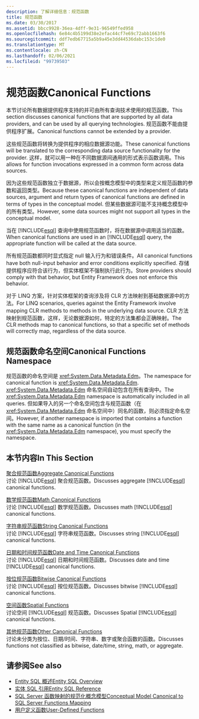```yaml
---
description: 了解详细信息：规范函数
title: 规范函数
ms.date: 03/30/2017
ms.assetid: bbcc9928-36ea-4dff-9e31-96549ffed958
ms.openlocfilehash: 6e84c4b5199d38e2efac44cf7e69c72abb1663f6
ms.sourcegitcommit: ddf7edb67715a5b9a45e3dd44536dabc153c1de0
ms.translationtype: MT
ms.contentlocale: zh-CN
ms.lasthandoff: 02/06/2021
ms.locfileid: "99739503"
---
```

# <a name="canonical-functions"></a><span data-ttu-id="99f62-103">规范函数</span><span class="sxs-lookup"><span data-stu-id="99f62-103">Canonical Functions</span></span>

<span data-ttu-id="99f62-104">本节讨论所有数据提供程序支持的并可由所有查询技术使用的规范函数。</span><span class="sxs-lookup"><span data-stu-id="99f62-104">This section discusses canonical functions that are supported by all data providers, and can be used by all querying technologies.</span></span> <span data-ttu-id="99f62-105">规范函数不能由提供程序扩展。</span><span class="sxs-lookup"><span data-stu-id="99f62-105">Canonical functions cannot be extended by a provider.</span></span>  
  
 <span data-ttu-id="99f62-106">这些规范函数将转换为提供程序的相应数据源功能。</span><span class="sxs-lookup"><span data-stu-id="99f62-106">These canonical functions will be translated to the corresponding data source functionality for the provider.</span></span> <span data-ttu-id="99f62-107">这样，就可以用一种在不同数据源间通用的形式表示函数调用。</span><span class="sxs-lookup"><span data-stu-id="99f62-107">This allows for function invocations expressed in a common form across data sources.</span></span>  
  
 <span data-ttu-id="99f62-108">因为这些规范函数独立于数据源，所以会按概念模型中的类型来定义规范函数的参数和返回类型。</span><span class="sxs-lookup"><span data-stu-id="99f62-108">Because these canonical functions are independent of data sources, argument and return types of canonical functions are defined in terms of types in the conceptual model.</span></span> <span data-ttu-id="99f62-109">但某些数据源可能不支持概念模型中的所有类型。</span><span class="sxs-lookup"><span data-stu-id="99f62-109">However, some data sources might not support all types in the conceptual model.</span></span>  
  
 <span data-ttu-id="99f62-110">当在 [!INCLUDE[esql](../../../../../../includes/esql-md.md)] 查询中使用规范函数时，将在数据源中调用适当的函数。</span><span class="sxs-lookup"><span data-stu-id="99f62-110">When canonical functions are used in an [!INCLUDE[esql](../../../../../../includes/esql-md.md)] query, the appropriate function will be called at the data source.</span></span>  
  
 <span data-ttu-id="99f62-111">所有规范函数都同时显式指定 null 输入行为和错误条件。</span><span class="sxs-lookup"><span data-stu-id="99f62-111">All canonical functions have both null-input behavior and error conditions explicitly specified.</span></span> <span data-ttu-id="99f62-112">存储提供程序应符合该行为，但实体框架不强制执行此行为。</span><span class="sxs-lookup"><span data-stu-id="99f62-112">Store providers should comply with that behavior, but Entity Framework does not enforce this behavior.</span></span>  
  
 <span data-ttu-id="99f62-113">对于 LINQ 方案，针对实体框架的查询涉及将 CLR 方法映射到基础数据源中的方法。</span><span class="sxs-lookup"><span data-stu-id="99f62-113">For LINQ scenarios, queries against the Entity Framework involve mapping CLR methods to methods in the underlying data source.</span></span> <span data-ttu-id="99f62-114">CLR 方法映射到规范函数，这样，无论数据源如何，特定的方法集都会正确映射。</span><span class="sxs-lookup"><span data-stu-id="99f62-114">The CLR methods map to canonical functions, so that a specific set of methods will correctly map, regardless of the data source.</span></span>  
  
## <a name="canonical-functions-namespace"></a><span data-ttu-id="99f62-115">规范函数命名空间</span><span class="sxs-lookup"><span data-stu-id="99f62-115">Canonical Functions Namespace</span></span>  

 <span data-ttu-id="99f62-116">规范函数的命名空间是 <xref:System.Data.Metadata.Edm>。</span><span class="sxs-lookup"><span data-stu-id="99f62-116">The namespace for canonical function is <xref:System.Data.Metadata.Edm>.</span></span> <span data-ttu-id="99f62-117"><xref:System.Data.Metadata.Edm> 命名空间自动包含在所有查询中。</span><span class="sxs-lookup"><span data-stu-id="99f62-117">The <xref:System.Data.Metadata.Edm> namespace is automatically included in all queries.</span></span> <span data-ttu-id="99f62-118">但如果导入的另一个命名空间包含与规范函数（在 <xref:System.Data.Metadata.Edm> 命名空间中）同名的函数，则必须指定命名空间。</span><span class="sxs-lookup"><span data-stu-id="99f62-118">However, if another namespace is imported that contains a function with the same name as a canonical function (in the <xref:System.Data.Metadata.Edm> namespace), you must specify the namespace.</span></span>  
  
## <a name="in-this-section"></a><span data-ttu-id="99f62-119">本节内容</span><span class="sxs-lookup"><span data-stu-id="99f62-119">In This Section</span></span>  

 [<span data-ttu-id="99f62-120">聚合规范函数</span><span class="sxs-lookup"><span data-stu-id="99f62-120">Aggregate Canonical Functions</span></span>](aggregate-canonical-functions.md)  
 <span data-ttu-id="99f62-121">讨论 [!INCLUDE[esql](../../../../../../includes/esql-md.md)] 聚合规范函数。</span><span class="sxs-lookup"><span data-stu-id="99f62-121">Discusses aggregate [!INCLUDE[esql](../../../../../../includes/esql-md.md)] canonical functions.</span></span>  
  
 [<span data-ttu-id="99f62-122">数学规范函数</span><span class="sxs-lookup"><span data-stu-id="99f62-122">Math Canonical Functions</span></span>](math-canonical-functions.md)  
 <span data-ttu-id="99f62-123">讨论 [!INCLUDE[esql](../../../../../../includes/esql-md.md)] 数学规范函数。</span><span class="sxs-lookup"><span data-stu-id="99f62-123">Discusses math [!INCLUDE[esql](../../../../../../includes/esql-md.md)] canonical functions.</span></span>  
  
 [<span data-ttu-id="99f62-124">字符串规范函数</span><span class="sxs-lookup"><span data-stu-id="99f62-124">String Canonical Functions</span></span>](string-canonical-functions.md)  
 <span data-ttu-id="99f62-125">讨论 [!INCLUDE[esql](../../../../../../includes/esql-md.md)] 字符串规范函数。</span><span class="sxs-lookup"><span data-stu-id="99f62-125">Discusses string [!INCLUDE[esql](../../../../../../includes/esql-md.md)] canonical functions.</span></span>  
  
 [<span data-ttu-id="99f62-126">日期和时间规范函数</span><span class="sxs-lookup"><span data-stu-id="99f62-126">Date and Time Canonical Functions</span></span>](date-and-time-canonical-functions.md)  
 <span data-ttu-id="99f62-127">讨论 [!INCLUDE[esql](../../../../../../includes/esql-md.md)] 日期和时间规范函数。</span><span class="sxs-lookup"><span data-stu-id="99f62-127">Discusses date and time [!INCLUDE[esql](../../../../../../includes/esql-md.md)] canonical functions.</span></span>  
  
 [<span data-ttu-id="99f62-128">按位规范函数</span><span class="sxs-lookup"><span data-stu-id="99f62-128">Bitwise Canonical Functions</span></span>](bitwise-canonical-functions.md)  
 <span data-ttu-id="99f62-129">讨论 [!INCLUDE[esql](../../../../../../includes/esql-md.md)] 按位规范函数。</span><span class="sxs-lookup"><span data-stu-id="99f62-129">Discusses bitwise [!INCLUDE[esql](../../../../../../includes/esql-md.md)] canonical functions.</span></span>  
  
 [<span data-ttu-id="99f62-130">空间函数</span><span class="sxs-lookup"><span data-stu-id="99f62-130">Spatial Functions</span></span>](spatial-functions.md)  
 <span data-ttu-id="99f62-131">讨论空间 [!INCLUDE[esql](../../../../../../includes/esql-md.md)] 规范函数。</span><span class="sxs-lookup"><span data-stu-id="99f62-131">Discusses Spatial [!INCLUDE[esql](../../../../../../includes/esql-md.md)] canonical functions.</span></span>  
  
 [<span data-ttu-id="99f62-132">其他规范函数</span><span class="sxs-lookup"><span data-stu-id="99f62-132">Other Canonical Functions</span></span>](other-canonical-functions.md)  
 <span data-ttu-id="99f62-133">讨论未分类为按位、日期/时间、字符串、数字或聚合函数的函数。</span><span class="sxs-lookup"><span data-stu-id="99f62-133">Discusses functions not classified as bitwise, date/time, string, math, or aggregate.</span></span>  
  
## <a name="see-also"></a><span data-ttu-id="99f62-134">请参阅</span><span class="sxs-lookup"><span data-stu-id="99f62-134">See also</span></span>

- [<span data-ttu-id="99f62-135">Entity SQL 概述</span><span class="sxs-lookup"><span data-stu-id="99f62-135">Entity SQL Overview</span></span>](entity-sql-overview.md)
- [<span data-ttu-id="99f62-136">实体 SQL 引用</span><span class="sxs-lookup"><span data-stu-id="99f62-136">Entity SQL Reference</span></span>](entity-sql-reference.md)
- [<span data-ttu-id="99f62-137">SQL Server 函数映射的规范化概念模型</span><span class="sxs-lookup"><span data-stu-id="99f62-137">Conceptual Model Canonical to SQL Server Functions Mapping</span></span>](../conceptual-model-canonical-to-sql-server-functions-mapping.md)
- [<span data-ttu-id="99f62-138">用户定义函数</span><span class="sxs-lookup"><span data-stu-id="99f62-138">User-Defined Functions</span></span>](user-defined-functions-entity-sql.md)
